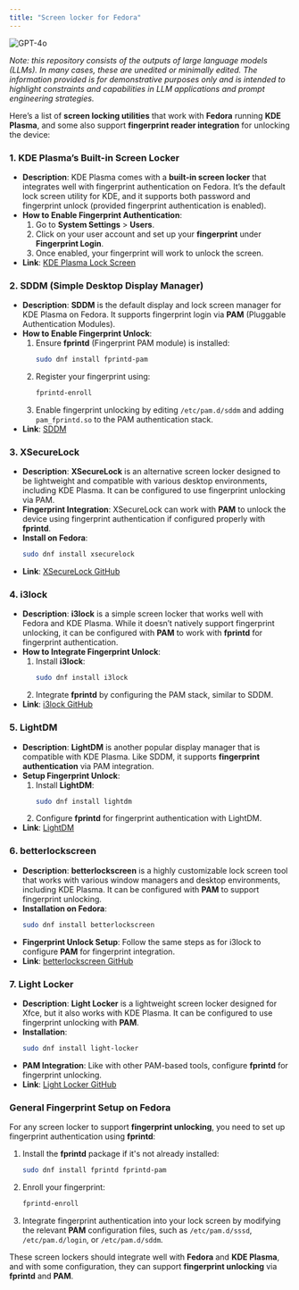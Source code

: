 ```yaml
---
title: "Screen locker for Fedora"
---
```

![GPT-4o](https://img.shields.io/badge/GPT--4o-3333FF?style=for-the-badge&logo=openai&logoColor=white)



*Note: this repository consists of the outputs of large language models (LLMs). In many cases, these are unedited or minimally edited. The information provided is for demonstrative purposes only and is intended to highlight constraints and capabilities in LLM applications and prompt engineering strategies.*


Here’s a list of **screen locking utilities** that work with **Fedora** running **KDE Plasma**, and some also support **fingerprint reader integration** for unlocking the device:

### 1. **KDE Plasma’s Built-in Screen Locker**
   - **Description**: KDE Plasma comes with a **built-in screen locker** that integrates well with fingerprint authentication on Fedora. It’s the default lock screen utility for KDE, and it supports both password and fingerprint unlock (provided fingerprint authentication is enabled).
   - **How to Enable Fingerprint Authentication**:
     1. Go to **System Settings** > **Users**.
     2. Click on your user account and set up your **fingerprint** under **Fingerprint Login**.
     3. Once enabled, your fingerprint will work to unlock the screen.
   - **Link**: [KDE Plasma Lock Screen](https://userbase.kde.org/Plasma)

### 2. **SDDM (Simple Desktop Display Manager)**
   - **Description**: **SDDM** is the default display and lock screen manager for KDE Plasma on Fedora. It supports fingerprint login via **PAM** (Pluggable Authentication Modules).
   - **How to Enable Fingerprint Unlock**:
     1. Ensure **fprintd** (Fingerprint PAM module) is installed:
        ```bash
        sudo dnf install fprintd-pam
        ```
     2. Register your fingerprint using:
        ```bash
        fprintd-enroll
        ```
     3. Enable fingerprint unlocking by editing `/etc/pam.d/sddm` and adding `pam_fprintd.so` to the PAM authentication stack.
   - **Link**: [SDDM](https://github.com/sddm/sddm)

### 3. **XSecureLock**
   - **Description**: **XSecureLock** is an alternative screen locker designed to be lightweight and compatible with various desktop environments, including KDE Plasma. It can be configured to use fingerprint unlocking via PAM.
   - **Fingerprint Integration**: XSecureLock can work with **PAM** to unlock the device using fingerprint authentication if configured properly with **fprintd**.
   - **Install on Fedora**:
     ```bash
     sudo dnf install xsecurelock
     ```
   - **Link**: [XSecureLock GitHub](https://github.com/google/xsecurelock)

### 4. **i3lock**
   - **Description**: **i3lock** is a simple screen locker that works well with Fedora and KDE Plasma. While it doesn’t natively support fingerprint unlocking, it can be configured with **PAM** to work with **fprintd** for fingerprint authentication.
   - **How to Integrate Fingerprint Unlock**:
     1. Install **i3lock**:
        ```bash
        sudo dnf install i3lock
        ```
     2. Integrate **fprintd** by configuring the PAM stack, similar to SDDM.
   - **Link**: [i3lock GitHub](https://github.com/i3/i3lock)

### 5. **LightDM**
   - **Description**: **LightDM** is another popular display manager that is compatible with KDE Plasma. Like SDDM, it supports **fingerprint authentication** via PAM integration.
   - **Setup Fingerprint Unlock**:
     1. Install **LightDM**:
        ```bash
        sudo dnf install lightdm
        ```
     2. Configure **fprintd** for fingerprint authentication with LightDM.
   - **Link**: [LightDM](https://github.com/canonical/lightdm)

### 6. **betterlockscreen**
   - **Description**: **betterlockscreen** is a highly customizable lock screen tool that works with various window managers and desktop environments, including KDE Plasma. It can be configured with **PAM** to support fingerprint unlocking.
   - **Installation on Fedora**:
     ```bash
     sudo dnf install betterlockscreen
     ```
   - **Fingerprint Unlock Setup**: Follow the same steps as for i3lock to configure **PAM** for fingerprint integration.
   - **Link**: [betterlockscreen GitHub](https://github.com/pavanjadhaw/betterlockscreen)

### 7. **Light Locker**
   - **Description**: **Light Locker** is a lightweight screen locker designed for Xfce, but it also works with KDE Plasma. It can be configured to use fingerprint unlocking with **PAM**.
   - **Installation**:
     ```bash
     sudo dnf install light-locker
     ```
   - **PAM Integration**: Like with other PAM-based tools, configure **fprintd** for fingerprint unlocking.
   - **Link**: [Light Locker GitHub](https://github.com/the-cavalry/light-locker)

### General Fingerprint Setup on Fedora
For any screen locker to support **fingerprint unlocking**, you need to set up fingerprint authentication using **fprintd**:
1. Install the **fprintd** package if it's not already installed:
   ```bash
   sudo dnf install fprintd fprintd-pam
   ```
2. Enroll your fingerprint:
   ```bash
   fprintd-enroll
   ```
3. Integrate fingerprint authentication into your lock screen by modifying the relevant **PAM** configuration files, such as `/etc/pam.d/sssd`, `/etc/pam.d/login`, or `/etc/pam.d/sddm`.

These screen lockers should integrate well with **Fedora** and **KDE Plasma**, and with some configuration, they can support **fingerprint unlocking** via **fprintd** and **PAM**.